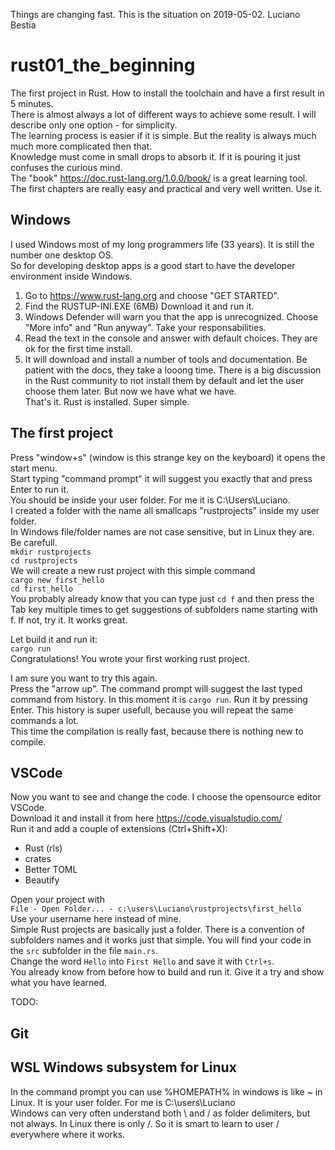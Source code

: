 Things are changing fast. This is the situation on 2019-05-02. Luciano Bestia  
# rust01_the_beginning  
The first project in Rust. How to install the toolchain and have a first result in 5 minutes.  
There is almost always a lot of different ways to achieve some result. I will describe only one option - for simplicity.  
The learning process is easier if it is simple. But the reality is always much much more complicated then that.  
Knowledge must come in small drops to absorb it. If it is pouring it just confuses the curious mind.  
The "book" https://doc.rust-lang.org/1.0.0/book/ is a great learning tool. The first chapters are really easy and practical and very well written. Use it.   
## Windows  
I used Windows most of my long programmers life (33 years). It is still the number one desktop OS.  
So for developing desktop apps is a good start to have the developer environment inside Windows.  
1. Go to https://www.rust-lang.org and choose "GET STARTED".  
2. Find the RUSTUP-INI.EXE (6MB) Download it and run it.  
3. Windows Defender will warn you that the app is unrecognized. Choose "More info" and "Run anyway". Take your responsabilities.  
4. Read the text in the console and answer with default choices. They are ok for the first time install.  
5. It will download and install a number of tools and documentation. Be patient with the docs, they take a looong time. There is a big discussion in the Rust community to not install them by default and let the user choose them later. But now we have what we have.  
That's it. Rust is installed. Super simple.  

## The first project  
Press "window+s" (window is this strange key on the keyboard) it opens the start menu.  
Start typing "command prompt" it will suggest you exactly that and press Enter to run it.  
You should be inside your user folder. For me it is C:\Users\Luciano.  
I created a folder with the name all smallcaps "rustprojects" inside my user folder.  
In Windows file/folder names are not case sensitive, but in Linux they are. Be carefull.  
`mkdir rustprojects`  
`cd rustprojects`  
We will create a new rust project with this simple command  
`cargo new first_hello`  
`cd first_hello`  
You probably already know that you can type just `cd f` and then press the Tab key multiple times to get suggestions of subfolders name starting with f. If not, try it. It works great.  
  
Let build it and run it:  
`cargo run`  
Congratulations! You wrote your first working rust project.  
  
I am sure you want to try this again.  
Press the "arrow up". The command prompt will suggest the last typed command from history. In this moment it is `cargo run`. Run it by pressing Enter. This history is super usefull, because you will repeat the same commands a lot.  
This time the compilation is really fast, because there is nothing new to compile.  
## VSCode
Now you want to see and change the code. I choose the opensource editor VSCode.  
Download it and install it from here https://code.visualstudio.com/  
Run it and add a couple of extensions (Ctrl+Shift+X):
- Rust (rls)
- crates
- Better TOML
- Beautify  

Open your project with  
`File - Open Folder... - c:\users\Luciano\rustprojects\first_hello`  
Use your username here instead of mine.  
Simple Rust projects are basically just a folder. There is a convention of subfolders names and it works just that simple. You will find your code in the `src` subfolder in the file `main.rs`.  
Change the word `Hello` into `First Hello` and save it with `Ctrl+s`.  
You already know from before how to build and run it. Give it a try and show what you have learned.  

TODO:  
## Git

## WSL Windows subsystem for Linux
In the command prompt you can use %HOMEPATH% in windows is like ~ in Linux. It is your user folder. For me is C:\users\Luciano  
Windows can very often understand both \ and / as folder delimiters, but not always. In Linux there is only /. So it is smart to learn to user / everywhere where it works.  


